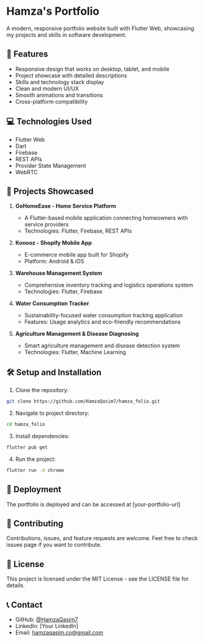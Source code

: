 # Hamza's Portfolio

A modern, responsive portfolio website built with Flutter Web, showcasing my projects and skills in software development.

## 🚀 Features

- Responsive design that works on desktop, tablet, and mobile
- Project showcase with detailed descriptions
- Skills and technology stack display
- Clean and modern UI/UX
- Smooth animations and transitions
- Cross-platform compatibility

## 💻 Technologies Used

- Flutter Web
- Dart
- Firebase
- REST APIs
- Provider State Management
- WebRTC

## 🎯 Projects Showcased

1. **GoHomeEase - Home Service Platform**
   - A Flutter-based mobile application connecting homeowners with service providers
   - Technologies: Flutter, Firebase, REST APIs

2. **Konooz - Shopify Mobile App**
   - E-commerce mobile app built for Shopify
   - Platform: Android & iOS

3. **Warehouse Management System**
   - Comprehensive inventory tracking and logistics operations system
   - Technologies: Flutter, Firebase

4. **Water Consumption Tracker**
   - Sustainability-focused water consumption tracking application
   - Features: Usage analytics and eco-friendly recommendations

5. **Agriculture Management & Disease Diagnosing**
   - Smart agriculture management and disease detection system
   - Technologies: Flutter, Machine Learning

## 🛠️ Setup and Installation

1. Clone the repository:
```bash
git clone https://github.com/HamzaQasim7/hamza_folio.git
```

2. Navigate to project directory:
```bash
cd hamza_folio
```

3. Install dependencies:
```bash
flutter pub get
```

4. Run the project:
```bash
flutter run -d chrome
```

## 📱 Deployment

The portfolio is deployed and can be accessed at [your-portfolio-url]

## 🤝 Contributing

Contributions, issues, and feature requests are welcome. Feel free to check issues page if you want to contribute.

## 📝 License

This project is licensed under the MIT License - see the LICENSE file for details.

## 📞 Contact

- GitHub: [@HamzaQasim7](https://github.com/HamzaQasim7)
- LinkedIn: [Your LinkedIn]
- Email: hamzaqasim.co@gmail.com
